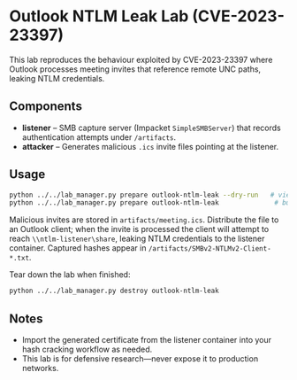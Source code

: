 # Outlook NTLM Leak Lab (CVE-2023-23397)

This lab reproduces the behaviour exploited by CVE-2023-23397 where Outlook
processes meeting invites that reference remote UNC paths, leaking NTLM
credentials.

## Components

- **listener** – SMB capture server (Impacket `SimpleSMBServer`) that records
  authentication attempts under `/artifacts`.
- **attacker** – Generates malicious `.ics` invite files pointing at the
  listener.

## Usage

```bash
python ../../lab_manager.py prepare outlook-ntlm-leak --dry-run   # view commands
python ../../lab_manager.py prepare outlook-ntlm-leak              # build & start containers
```

Malicious invites are stored in `artifacts/meeting.ics`.  Distribute the file to
an Outlook client; when the invite is processed the client will attempt to reach
`\\ntlm-listener\share`, leaking NTLM credentials to the listener container.
Captured hashes appear in `/artifacts/SMBv2-NTLMv2-Client-*.txt`.

Tear down the lab when finished:

```bash
python ../../lab_manager.py destroy outlook-ntlm-leak
```

## Notes

- Import the generated certificate from the listener container into your hash
  cracking workflow as needed.
- This lab is for defensive research—never expose it to production networks.
